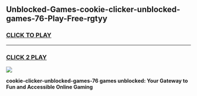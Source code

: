 
## Unblocked-Games-cookie-clicker-unblocked-games-76-Play-Free-rgtyy
<h3>
<a href="https://premium76.site?title=cookie-clicker-unblocked-games-76&ref=12A">CLICK TO PLAY</a></h3>
<hr>

<h3>
<a href="https://premium76.site?title=cookie-clicker-unblocked-games-76&ref=12A">CLICK 2 PLAY</a>
  
</h3>

<a href="https://premium76.site?title=cookie-clicker-unblocked-games-76&ref=12A"><img src="https://clearcache.store/games.png"></a>


**cookie-clicker-unblocked-games-76 games unblocked: Your Gateway to Fun and Accessible Online Gaming**

